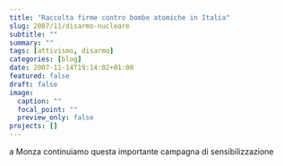 ```yaml
---
title: "Raccolta firme contro bombe atomiche in Italia"
slug: 2007/11/disarmo-nucleare
subtitle: ""
summary: ""
tags: [attivismo, disarmo]
categories: [blog]
date: 2007-11-14T19:14:02+01:00
featured: false
draft: false
image:
  caption: ""
  focal_point: ""
  preview_only: false
projects: []
---
```


a Monza continuiamo questa importante campagna di sensibilizzazione
